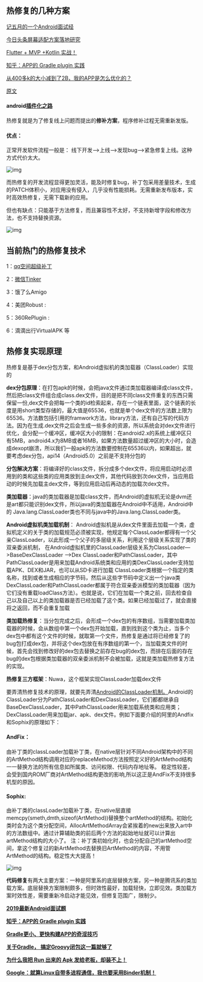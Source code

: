 ## 热修复的几种方案

[记五月的一个Android面试经](http://mp.weixin.qq.com/s?__biz=MzI3OTU0MzI4MQ==&mid=2247488166&idx=1&sn=87500da9bebf08f289e51c45b6d91569&chksm=eb477e38dc30f72e05473c9bb597e744f2787276610a6bdba89a2ef7740885c26f46528e69c8&scene=21#wechat_redirect)

[今日头条屏幕适配方案落地研究](http://mp.weixin.qq.com/s?__biz=MzI3OTU0MzI4MQ==&mid=2247488123&idx=1&sn=57f61d72c2858cd2b5dc008475d89435&chksm=eb477ee5dc30f7f325c1f52dcaccf934ea6bc0a1cc9e24d31cfb8c9cc385b5e2224c89171e12&scene=21#wechat_redirect)

[Flutter  + MVP +Kotlin 实战！](http://mp.weixin.qq.com/s?__biz=MzI3OTU0MzI4MQ==&mid=2247488369&idx=1&sn=8b5bd9cde2b9ae98ac6ccfdbd2d9d6de&chksm=eb477fefdc30f6f9c4fdcdeb8517f614dc291231d127dfb3f281c441403256d5665438e2b392&scene=21#wechat_redirect)

[知乎：APP的 Gradle plugin 实践](http://mp.weixin.qq.com/s?__biz=MzI3OTU0MzI4MQ==&mid=2247488475&idx=1&sn=91d3f70a58249ef3e6ea47ba75fbaad7&chksm=eb477f45dc30f653ad100f7c8a6432b8c3bdbbb0d40068bf567a40552aab819cf5d73c0b5842&scene=21#wechat_redirect)

[从400多k的大小减到了2B，我的APP是怎么优化的？](http://mp.weixin.qq.com/s?__biz=MzI3OTU0MzI4MQ==&mid=2247488443&idx=1&sn=41525b011e432567e6b725f0087e5bce&chksm=eb477f25dc30f6333252b37a134297156e163157e069a66827ac14a1470e2fe61e204cddf13b&scene=21#wechat_redirect)

[原文](https://www.jianshu.com/p/76d15810a8f5)

#### android[插件化之路](https://blog.csdn.net/xiangzhihong8/article/details/52876440)

热修复就是为了修复线上问题而提出的**修补方案**，程序修补过程无需重新发版。

#### 优点：

正常开发软件流程一般是： 线下开发-->上线-->发现bug-->紧急修复上线。这种方式代价太大。



![img](https:////upload-images.jianshu.io/upload_images/17289979-5f078b0e35d77910.png?imageMogr2/auto-orient/strip%7CimageView2/2/w/966/format/webp)



而热修复的开发流程显得更加灵活，能及时修复bug，补丁包采用差量技术，生成的PATCH体积小，对应用没有侵入，几乎没有性能损耗。无需重新发布版本，实时高效热修复，无需下载新的应用。

但也有缺点：只能基于方法修复，而且兼容性不太好，不支持新增字段和修改方法，也不支持替换资源。



![img](https:////upload-images.jianshu.io/upload_images/17289979-cff32c43354878d9.png?imageMogr2/auto-orient/strip%7CimageView2/2/w/928/format/webp)



## 当前热门的热修复技术

1：[qq空间超级补丁](https://links.jianshu.com/go?to=https%3A%2F%2Fblog.csdn.net%2Fasialiyazhou%2Farticle%2Fdetails%2F70495589)

2：[微信Tinker](https://links.jianshu.com/go?to=https%3A%2F%2Fblog.csdn.net%2Flmj623565791%2Farticle%2Fdetails%2F54882693)

3：饿了么Amigo

4：美团Robust :

5：360RePlugin :

6：滴滴出行VirtualAPK 等

## 热修复实现原理

热修复是基于dex分包方案，和Android虚拟机的类加载器（ClassLoader）实现的

**dex分包原理**：在打包apk的时候，会把java文件通过类加载器编译成class文件，然后把class文件组合成class.dex文件，目的是把不同class文件重复的东西只需保留一份,dex文件会把每一个类的id检索起来，存在一个链表里面，这个链表的长度是用short类型存储的，最大值是65536，也就是单个dex文件的方法数上限为65536。方法数包括引用的framwork方法，library方法，还有自己写的代码方法。因为在生成.dex文件之后会生成一些多余的资源，所以系统会对dex文件进行优化，会分配一个缓冲区，缓冲区大小的限制：在android2.x的系统上缓冲区只有5MB，android4.x为8MB或者16MB，如果方法数量超过缓冲区的大小时，会造成dexopt崩溃，所以我们一般apk的方法数要控制在65536以内，如果超出，就要考虑dex分包，api14（Android5.0）之前是不支持分包的

**分包解决方案**：将编译好的class文件，拆分成多个dex文件，将应用启动时必须用到的类和这些类的应用类放到主dex文件，其他代码放到次dex文件，当应用启动的时候先加载主dex文件，等到应用启动后再动态的加载次dex文件。

 **类加载器**：java的类加载器是加载class文件，而Android的虚拟机无论是dvm还是art都只能识别dex文件，所以java的类加载器在Android中不适用，Android中的 Java.lang.ClassLoader类也不同与java中的Java.lang.ClassLoader类。

**Android虚拟机类加载机制**： Android虚拟机是从dex文件里面去加载一个类，虚拟机定义的关于类的加载规范必须被实现，他规定每个ClassLoader都得有一个父亲ClassLoader，以此形成一个父子的多层级关系，利用这个层级关系实现了类的双亲委派机制， 在Android虚拟机里的ClassLoader层级关系为ClassLoader—>BaseDexClassLoader —>Dex ClassLoader和PathClassLoader，其中PathClassLoader是用来加载Android系统类和应用的类DexClassLoader支持加载APK、DEX和JAR，也可以从SD卡进行加载 ClassLoader类根据一个指定的类名称，找到或者生成相应的字节码，然后从这些字节码中定义出一个java类 DexClassLoader和PathClassLoader都属于符合双亲委派模型的类加载器（因为它们没有重载loadClass方法）。也就是说，它们在加载一个类之前，回去检查自己以及自己以上的类加载器是否已经加载了这个类。如果已经加载过了，就会直接将之返回，而不会重复加载

**类加载热修复**：当分包完成之后，会形成一个dex包的有序数组，当需要加载类加载器的时候，会从数组中第一个dex包开始加载，直到找到这个类为止，当多个dex包中都有这个文件的时候，就取第一个文件，热修复是通过将已经修复了的bug包打成dex包，并将这个dex包放在有序数组的第一个，当加载类文件的时候，首先会找到修改好的dex包去替换之前存在bug的dex包，而排在后面的存在bug的dex包根据类加载器的双亲委派机制不会被加载，这就是类加载热修复方法的实现。

**热修复三方框架**：Nuwa，这个框架实现ClassLoader加载dex文件

要弄清热修复技术的原理，就要先弄清[Android的ClassLoader机制。](https://links.jianshu.com/go?to=https%3A%2F%2Fblog.csdn.net%2Fxiangzhihong8%2Farticle%2Fdetails%2F52880327)Android的ClassLoader分为PathClassLoader和DexClassLoader，它们都都继承自BaseDexClassLoader，其中PathClassLoader用来加载系统类和应用类；DexClassLoader用来加载jar、apk、dex文件。例如下面要介绍的阿里的Andfix和Sophix的原理如下：

#### AndFix：

由补丁类的classLoader加载补丁类，在native层针对不同Android架构中的不同的ArtMethod结构调用对应的replaceMethod方法按照定义好的ArtMethod结构一一替换方法的所有信息如所属类、访问权限、代码内存地址等。 稳定性较差，会受到国内ROM厂商对ArtMethod结构更改的影响,所以这正是AndFix不支持很多机型的原因。

#### Sophix:

由补丁类的classLoader加载补丁类，在native层直接memcpy(smeth,dmth,sizeof(ArtMethod))替换整个artMethod的结构。初始化类时会为这个类分配空间，AllocArtMethodArray会紧挨着的new出来放入art中的方法数组中。通过计算辅助类的前后两个方法的起始地址就可以计算出artMethod结构的大小了。 注：补丁类初始化时，也会分配自己的artMethod空间，拿这个修复过的新ArtMethod去替换旧ArtMethod的内容，不用管ArtMethod的结构。稳定性大大提高！





![img](https:////upload-images.jianshu.io/upload_images/17289979-62f64593c89b2040.png?imageMogr2/auto-orient/strip%7CimageView2/2/w/908/format/webp)



**代码修复**有两大主要方案：一种是阿里系的底层替换方案，另一种是腾讯系的类加载方案。底层替换方案限制颇多，但时效性最好，加载轻快，立即见效。类加载方案时效性差，需要重新冷启动才能见效，但修复范围广，限制少。

[**2019最新Android面试题**](http://mp.weixin.qq.com/s?__biz=MzI3OTU0MzI4MQ==&mid=2247488205&idx=1&sn=e7f48a1cb80380697b0617d4e57e9cf2&chksm=eb477e53dc30f745fc4b8bd45a10da79c4a9b5342e107241a46a8b9cc958b439e642d7fd714b&scene=21#wechat_redirect)

[**知乎：APP的 Gradle plugin 实践**](http://mp.weixin.qq.com/s?__biz=MzI3OTU0MzI4MQ==&mid=2247488475&idx=1&sn=91d3f70a58249ef3e6ea47ba75fbaad7&chksm=eb477f45dc30f653ad100f7c8a6432b8c3bdbbb0d40068bf567a40552aab819cf5d73c0b5842&scene=21#wechat_redirect)

[**Gradle更小、更快构建APP的奇淫技巧**](http://mp.weixin.qq.com/s?__biz=MzI3OTU0MzI4MQ==&mid=2247486933&idx=1&sn=bb384abc650dc5e02f195b09c891a778&chksm=eb47614bdc30e85daf52ea863e3369a940d7bb4b755e2d96a5147a7d0ce680f682349a9a988c&scene=21#wechat_redirect)

[**关于Gradle， 搞定Groovy闭包这一篇就够了**](http://mp.weixin.qq.com/s?__biz=MzI3OTU0MzI4MQ==&mid=2247487745&idx=1&sn=9d1df391010bbe974cfbfb40c8f3f3bd&chksm=eb477d9fdc30f4892d5a602f6b8498293be27b1567ef55cb59a103cd42f8eaf0edc823675845&scene=21#wechat_redirect)

[**为什么我把 Run 出来的 Apk 发给老板，却装不上！**](http://mp.weixin.qq.com/s?__biz=MzI3OTU0MzI4MQ==&mid=2247488505&idx=2&sn=5483a8e6e993ec96f4845a4fe6313a5e&chksm=eb477f67dc30f671c448d7b770d8ea89c8cd287a4ce0ae03218c33b1199cd3825a022e1f540c&scene=21#wechat_redirect)

[**Google：就算Linux自带多进程通信，我也要采用Binder机制！**](http://mp.weixin.qq.com/s?__biz=MzI3OTU0MzI4MQ==&mid=2247488497&idx=1&sn=ced096b96ef0b1a4f0cbffdd73667de4&chksm=eb477f6fdc30f67969a48eea02975f547cb04528c5fa6a315ade1564aefa4dc44f2961f07144&scene=21#wechat_redirect)

